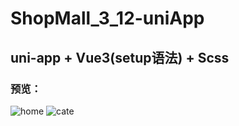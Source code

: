 # ShopMall_3_12-uniApp
## uni-app + Vue3(setup语法) + Scss
### 预览：
![home](https://user-images.githubusercontent.com/103173720/224755557-ea94299d-c4ff-471f-9d0d-68b367ab55c3.png)
![cate](https://user-images.githubusercontent.com/103173720/225047134-6a2e3345-2606-4246-8eac-25352c2968ae.png)

